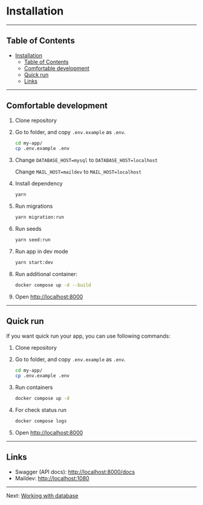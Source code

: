 # Installation

---

## Table of Contents

- [Installation](#installation)
  - [Table of Contents](#table-of-contents)
  - [Comfortable development](#comfortable-development)
  - [Quick run](#quick-run)
  - [Links](#links)

---

## Comfortable development

1. Clone repository

2. Go to folder, and copy `.env.example` as `.env`.

    ```bash
    cd my-app/
    cp .env.example .env
    ```

3. Change `DATABASE_HOST=mysql` to `DATABASE_HOST=localhost`

   Change `MAIL_HOST=maildev` to `MAIL_HOST=localhost`

4. Install dependency

    ```bash
    yarn
    ```

5. Run migrations

    ```bash
    yarn migration:run
    ```

6. Run seeds

    ```bash
    yarn seed:run
    ```

7. Run app in dev mode

    ```bash
    yarn start:dev
    ```

8. Run additional container:

    ```bash
    docker compose up -d --build
    ```

9. Open <http://localhost:8000>

---

## Quick run

If you want quick run your app, you can use following commands:

1. Clone repository

2. Go to folder, and copy `.env.example` as `.env`.

    ```bash
    cd my-app/
    cp .env.example .env
    ```

3. Run containers

    ```bash
    docker compose up -d
    ```

4. For check status run

    ```bash
    docker compose logs
    ```

5. Open <http://localhost:8000>

---

## Links

- Swagger (API docs): <http://localhost:8000/docs>
- Maildev: <http://localhost:1080>

---

Next: [Working with database](database.md)
